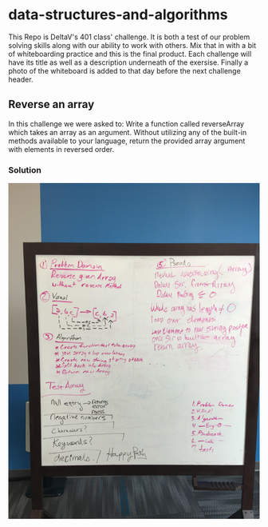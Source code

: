 # data-structures-and-algorithms
This Repo is DeltaV's 401 class' challenge. It is both a test of our problem solving skills along with our ability to work with others. Mix that in with a bit of whiteboarding practice and this is the final product. Each challenge will have its title as well as a description underneath of the exersise. Finally a photo of the whiteboard is added to that day before the next challenge header.

## Reverse an array
In this challenge we were asked to:
Write a function called reverseArray which takes an array as an argument. Without utilizing any of the built-in methods available to your language, return the provided array argument with elements in reversed order.

### Solution
![DeltaV 401 class whiteboard](/assets/reverse_Array.JPG)